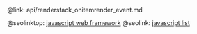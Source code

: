 @link: api/renderstack_onitemrender_event.md

@seolinktop: [javascript web framework](https://webix.com)
@seolink: [javascript list](https://webix.com/widget/list/)